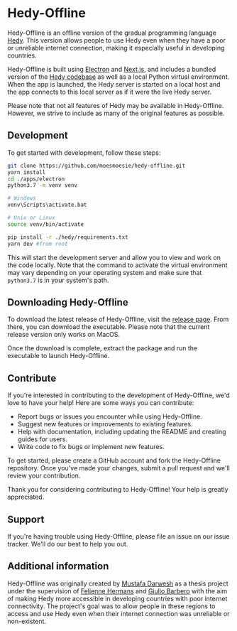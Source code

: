 # Hedy-Offline

Hedy-Offline is an offline version of the gradual programming language [Hedy](https://www.hedycode.com/). This version allows people to use Hedy even when they have a poor or unreliable internet connection, making it especially useful in developing countries.

Hedy-Offline is built using [Electron](https://www.electronjs.org/) and [Next.js](https://nextjs.org/), and includes a bundled version of the [Hedy codebase](https://github.com/hedyorg/hedy) as well as a local Python virtual environment. When the app is launched, the Hedy server is started on a local host and the app connects to this local server as if it were the live Hedy server.

Please note that not all features of Hedy may be available in Hedy-Offline. However, we strive to include as many of the original features as possible.

## Development

To get started with development, follow these steps:

```bash
git clone https://github.com/moesmoesie/hedy-offline.git
yarn install
cd ./apps/electron
python3.7 -m venv venv

# Windows
venv\Scripts\activate.bat

# Unix or Linux
source venv/bin/activate

pip install -r ./hedy/requirements.txt
yarn dev #from root
```

This will start the development server and allow you to view and work on the code locally. Note that the command to activate the virtual environment may vary depending on your operating system and make sure that `python3.7` is in your system's path.

## Downloading Hedy-Offline

To download the latest release of Hedy-Offline, visit the [release page](https://github.com/moesmoesie/hedy-offline/releases). From there, you can download the executable. Please note that the current release version only works on MacOS.

Once the download is complete, extract the package and run the executable to launch Hedy-Offline.

## Contribute

If you're interested in contributing to the development of Hedy-Offline, we'd love to have your help! Here are some ways you can contribute:

- Report bugs or issues you encounter while using Hedy-Offline.
- Suggest new features or improvements to existing features.
- Help with documentation, including updating the README and creating guides for users.
- Write code to fix bugs or implement new features.

To get started, please create a GitHub account and fork the Hedy-Offline repository. Once you've made your changes, submit a pull request and we'll review your contribution.

Thank you for considering contributing to Hedy-Offline! Your help is greatly appreciated.

## Support

If you're having trouble using Hedy-Offline, please file an issue on our issue tracker. We'll do our best to help you out.

## Additional information

Hedy-Offline was originally created by [Mustafa Darwesh](https://github.com/moesmoesie) as a thesis project under the supervision of [Felienne Hermans](https://github.com/Felienne) and [Giulio Barbero](https://www.universiteitleiden.nl/en/staffmembers/giulio-barbero#tab-1) with the aim of making Hedy more accessible in developing countries with poor internet connectivity. The project's goal was to allow people in these regions to access and use Hedy even when their internet connection was unreliable or non-existent.
